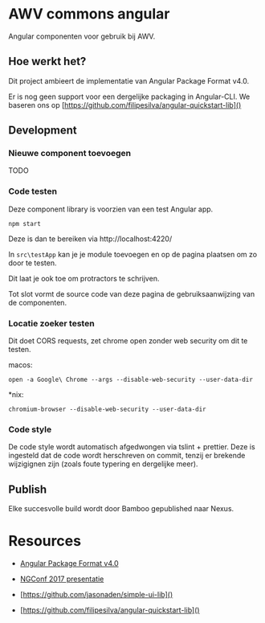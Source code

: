 # AWV commons angular

Angular componenten voor gebruik bij AWV.

## Hoe werkt het?

Dit project ambieert de implementatie van Angular Package Format v4.0.

Er is nog geen support voor een dergelijke packaging in Angular-CLI. We baseren ons op [https://github.com/filipesilva/angular-quickstart-lib]()

## Development

### Nieuwe component toevoegen

TODO

### Code testen

Deze component library is voorzien van een test Angular app.

    npm start
    
Deze is dan te bereiken via http://localhost:4220/

In `src\testApp` kan je je module toevoegen en op de pagina plaatsen om zo door te testen. 

Dit laat je ook toe om protractors te schrijven.

Tot slot vormt de source code van deze pagina de gebruiksaanwijzing van de componenten.

### Locatie zoeker testen

Dit doet CORS requests, zet chrome open zonder web security om dit te testen.

macos:

    open -a Google\ Chrome --args --disable-web-security --user-data-dir 
    
*nix:

    chromium-browser --disable-web-security --user-data-dir

### Code style

De code style wordt automatisch afgedwongen via tslint + prettier. Deze is ingesteld dat de code wordt herschreven on commit, tenzij er brekende wijzigignen zijn (zoals foute typering en dergelijke meer).

## Publish

Elke succesvolle build wordt door Bamboo gepublished naar Nexus.

# Resources

* [Angular Package Format v4.0](https://goo.gl/AMOU5G)
* [NGConf 2017 presentatie](https://www.youtube.com/watch?v=unICbsPGFIA)

* [https://github.com/jasonaden/simple-ui-lib]()
* [https://github.com/filipesilva/angular-quickstart-lib]()

